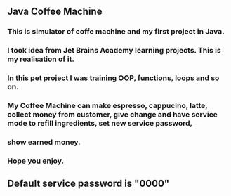 ## Java Coffee Machine

### This is simulator of coffe machine and my first project in Java.
### I took idea from Jet Brains Academy learning projects. This is my realisation of it.
### In this pet project I was training OOP, functions, loops and so on.
### My Coffee Machine can make espresso, cappucino, latte, collect money from customer, give change and have service mode to refill ingredients, set new service password,
### show earned money.
### Hope you enjoy. 
## Default service password is "0000"

 
